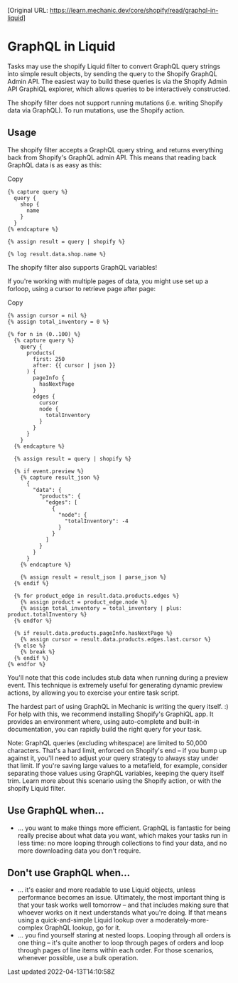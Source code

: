 [Original URL: https://learn.mechanic.dev/core/shopify/read/graphql-in-liquid]

# GraphQL in Liquid

Tasks may use the shopify Liquid filter to convert GraphQL query strings into simple result objects, by sending the query to the Shopify GraphQL Admin API. The easiest way to build these queries is via the Shopify Admin API GraphiQL explorer, which allows queries to be interactively constructed.

The shopify filter does not support running mutations (i.e. writing Shopify data via GraphQL). To run mutations, use the Shopify action.

## Usage

The shopify filter accepts a GraphQL query string, and returns everything back from Shopify's GraphQL admin API. This means that reading back GraphQL data is as easy as this:

Copy

    {% capture query %}
      query {
        shop {
          name
        }
      }
    {% endcapture %}
    
    {% assign result = query | shopify %}
    
    {% log result.data.shop.name %}

The shopify filter also supports GraphQL variables!

If you're working with multiple pages of data, you might use set up a forloop, using a cursor to retrieve page after page:

Copy

    {% assign cursor = nil %}
    {% assign total_inventory = 0 %}
    
    {% for n in (0..100) %}
      {% capture query %}
        query {
          products(
            first: 250
            after: {{ cursor | json }}
          ) {
            pageInfo {
              hasNextPage
            }
            edges {
              cursor
              node {
                totalInventory
              }
            }
          }
        }
      {% endcapture %}
    
      {% assign result = query | shopify %}
    
      {% if event.preview %}
        {% capture result_json %}
          {
            "data": {
              "products": {
                "edges": [
                  {
                    "node": {
                      "totalInventory": -4
                    }
                  }
                ]
              }
            }
          }
        {% endcapture %}
    
        {% assign result = result_json | parse_json %}
      {% endif %}
    
      {% for product_edge in result.data.products.edges %}
        {% assign product = product_edge.node %}
        {% assign total_inventory = total_inventory | plus: product.totalInventory %}
      {% endfor %}
    
      {% if result.data.products.pageInfo.hasNextPage %}
        {% assign cursor = result.data.products.edges.last.cursor %}
      {% else %}
        {% break %}
      {% endif %}
    {% endfor %}

You'll note that this code includes stub data when running during a preview event. This technique is extremely useful for generating dynamic preview actions, by allowing you to exercise your entire task script.

The hardest part of using GraphQL in Mechanic is writing the query itself. :) For help with this, we recommend installing Shopify's GraphiQL app. It provides an environment where, using auto-complete and built-in documentation, you can rapidly build the right query for your task.

Note: GraphQL queries (excluding whitespace) are limited to 50,000 characters. That's a hard limit, enforced on Shopify's end – if you bump up against it, you'll need to adjust your query strategy to always stay under that limit. If you're saving large values to a metafield, for example, consider separating those values using GraphQL variables, keeping the query itself trim. Learn more about this scenario using the Shopify action, or with the shopify Liquid filter.

## Use GraphQL when...

- ... you want to make things more efficient. GraphQL is fantastic for being really precise about what data you want, which makes your tasks run in less time: no more looping through collections to find your data, and no more downloading data you don't require.

## Don't use GraphQL when...

- ... it's easier and more readable to use Liquid objects, unless performance becomes an issue. Ultimately, the most important thing is that your task works well tomorrow – and that includes making sure that whoever works on it next understands what you're doing. If that means using a quick-and-simple Liquid lookup over a moderately-more-complex GraphQL lookup, go for it.
- ... you find yourself staring at nested loops. Looping through all orders is one thing – it's quite another to loop through pages of orders and loop through pages of line items within each order. For those scenarios, whenever possible, use a bulk operation.

Last updated 2022-04-13T14:10:58Z